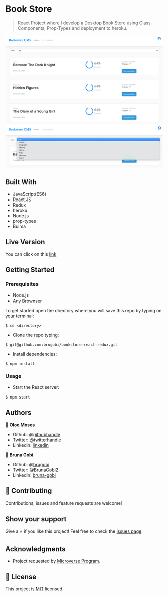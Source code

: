 # Book Store
 
> React Project where I develop a Desktop Book Store using Class Components, Prop-Types and deployment to heroku.

![home](./src/images/home.png)
![filter](./src/images/filter.png)

## Built With

- JavaScript(ES6)
- React.JS
- Redux
- heroku
- Node.js
- prop-types
- Bulma

## Live Version

You can click on this [link](https://bmbookstore-cms.herokuapp.com/)

## Getting Started

### Prerequisites

- Node.js
- Any Brownser

To get started open the directory where you will save this repo by typing on your terminal:

```
$ cd <directory>
```

- Clone the repo typing:

```
$ git@github.com:brugobi/bookstore-react-redux.git
```
- Install dependencies:

```
$ npm install
```

### Usage

- Start the React server:

```
$ npm start
```

## Authors

👤 **Oloo Moses**

- Github: [@githubhandle](https://github.com/oloomoses)
- Twitter: [@twitterhandle](https://twitter.com/olooine)
- Linkedin: [linkedin](https://www.linkedin.com/in/oloomoses/)

👤 **Bruna Gobi**

- Github: [@brugobi](https://github.com/brugobi)
- Twitter: [@BrunaGobi2](https://twitter.com/BrunaGobi2)
- Linkedin: [bruna-gobi](https://www.linkedin.com/in/bruna-gobi/)

## 🤝 Contributing

Contributions, issues and feature requests are welcome!

## Show your support

Give a ⭐️ if you like this project!
Feel free to check the [issues page](issues/).

## Acknowledgments

- Project requested by [Microverse Program](https://www.microverse.org/).

## 📝 License

This project is [MIT](lic.url) licensed.
